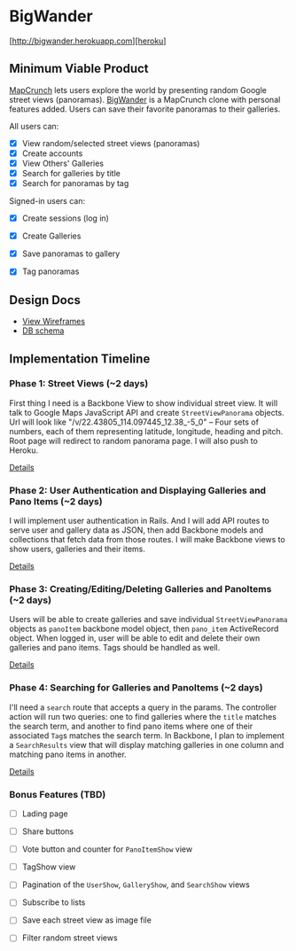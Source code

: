 # BigWander

[http://bigwander.herokuapp.com][heroku]

## Minimum Viable Product
[MapCrunch][mapcrunch] lets users explore the world by presenting random Google street views (panoramas). [BigWander][heroku] is a MapCrunch clone with personal features added. Users can save their favorite panoramas to their galleries.

[mapcrunch]: http://www.mapcrunch.com/
[heroku]: http://bigwander.herokuapp.com

All users can:
- [x] View random/selected street views (panoramas)
- [x] Create accounts
- [x] View Others' Galleries
- [x] Search for galleries by title
- [x] Search for panoramas by tag

Signed-in users can:
- [x] Create sessions (log in)
- [x] Create Galleries
- [x] Save panoramas to gallery
- [x] Tag panoramas


## Design Docs
* [View Wireframes][views]
* [DB schema][schema]

[views]: ./docs/views.md
[schema]: ./docs/schema.md

## Implementation Timeline

### Phase 1: Street Views (~2 days)
First thing I need is a Backbone View to show individual street view. It will talk to Google Maps JavaScript API and create `StreetViewPanorama` objects. Url will look like "/v/22.43805_114.097445_12.38_-5_0" – Four sets of numbers, each of them representing latitude, longitude, heading and pitch. Root page will redirect to random panorama page. I will also push to Heroku.

[Details][phase-one]

### Phase 2: User Authentication and Displaying Galleries and Pano Items (~2 days)
I will implement user authentication in Rails. And I will add API routes to serve user and gallery data as JSON, then add Backbone models and collections that fetch data from those routes. I will make Backbone views to show users, galleries and their items.

[Details][phase-two]

### Phase 3: Creating/Editing/Deleting Galleries and PanoItems (~2 days)
Users will be able to create galleries and save individual `StreetViewPanorama` objects as `panoItem` backbone model object, then `pano_item` ActiveRecord object. When logged in, user will be able to edit and delete their own galleries and pano items. Tags should be handled as well.

[Details][phase-three]

### Phase 4: Searching for Galleries and PanoItems (~2 days)
I'll need a `search` route that accepts a query in the params. The controller action will run two queries: one to find galleries where the `title` matches  the search term, and another to find pano items where one of their associated `Tag`s matches the search term. In Backbone, I plan to implement a `SearchResults` view that will display matching galleries in one column and matching pano items in another.

[Details][phase-four]

### Bonus Features (TBD)
- [ ] Lading page
- [ ] Share buttons
- [ ] Vote button and counter for `PanoItemShow` view
- [ ] TagShow view
- [ ] Pagination of the `UserShow`, `GalleryShow`, and `SearchShow` views
- [ ] Subscribe to lists
- [ ] Save each street view as image file
- [ ] Filter random street views


[phase-one]: ./docs/phases/phase1.md
[phase-two]: ./docs/phases/phase2.md
[phase-three]: ./docs/phases/phase3.md
[phase-four]: ./docs/phases/phase4.md
